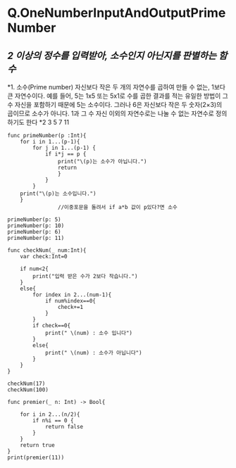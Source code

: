 # Q.OneNumberInputAndOutputPrimeNumber


## *2 이상의 정수를 입력받아, 소수인지 아닌지를 판별하는 함수*
*1. 소수(Prime number)
자신보다 작은 두 개의 자연수를 곱하여 만들 수 없는, 1보다 큰 자연수이다. 예를 들어, 5는 1x5 또는 5x1로 수를 곱한 결과를 적는 유일한 방법이 그 수 자신을 포함하기 때문에 5는 소수이다. 그러나 6은 자신보다 작은 두 숫자(2×3)의 곱이므로 소수가 아니다. 1과 그 수 자신 이외의 자연수로는 나눌 수 없는 자연수로 정의하기도 한다
*2 3 5 7 11

````
func primeNumber(p :Int){
    for i in 1...(p-1){
        for j in 1...(p-1) {
            if i*j == p {
                print("\(p)는 소수가 아닙니다.")
                return
                }
            }
        }
    print("\(p)는 소수입니다.")
    }
                //이중포문을 돌려서 if a*b 값이 p있다?면 소수

primeNumber(p: 5)
primeNumber(p: 10)
primeNumber(p: 6)
primeNumber(p: 11)
````

````
func checkNum(_ num:Int){
    var check:Int=0

    if num<2{
        print("입력 받은 수가 2보다 작습니다.")
    }
    else{
        for index in 2...(num-1){
            if num%index==0{
                check+=1
            }
        }
        if check==0{
            print(" \(num) : 소수 입니다")
        }
        else{
            print(" \(num) : 소수가 아닙니다")
        }
    }
}

checkNum(17)
checkNum(100)
````

````
func premier(_ n: Int) -> Bool{

    for i in 2...(n/2){
        if n%i == 0 {
            return false
        }
    }
    return true
}
print(premier(11))
````

